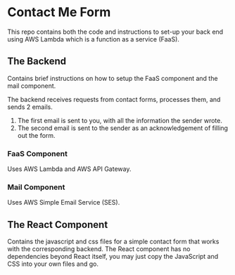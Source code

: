 # Contact Me Form

This repo contains both the code and instructions to set-up your back end using AWS Lambda which is a function as a service (FaaS).

## The Backend

Contains brief instructions on how to setup the FaaS component and the mail component.    

The backend receives requests from contact forms, processes them, and sends 2 emails.  
1. The first email is sent to you, with all the information the sender wrote.
2. The second email is sent to the sender as an acknowledgement of filling out the form.

### FaaS Component

Uses AWS Lambda and AWS API Gateway.

### Mail Component

Uses AWS Simple Email Service (SES).

## The React Component

Contains the javascript and css files for a simple contact form that works with the corresponding backend.  The React component has no dependencies beyond React itself, you may just copy the JavaScript and CSS into your own files and go.
